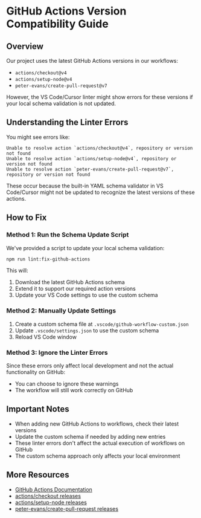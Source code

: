 # GitHub Actions Version Compatibility Guide

## Overview

Our project uses the latest GitHub Actions versions in our workflows:

- `actions/checkout@v4`
- `actions/setup-node@v4`
- `peter-evans/create-pull-request@v7`

However, the VS Code/Cursor linter might show errors for these versions if your local schema validation is not updated.

## Understanding the Linter Errors

You might see errors like:

```error
Unable to resolve action `actions/checkout@v4`, repository or version not found
Unable to resolve action `actions/setup-node@v4`, repository or version not found
Unable to resolve action `peter-evans/create-pull-request@v7`, repository or version not found
```

These occur because the built-in YAML schema validator in VS Code/Cursor might not be updated to recognize the latest versions of these actions.

## How to Fix

### Method 1: Run the Schema Update Script

We've provided a script to update your local schema validation:

```bash
npm run lint:fix-github-actions
```

This will:

1. Download the latest GitHub Actions schema
2. Extend it to support our required action versions
3. Update your VS Code settings to use the custom schema

### Method 2: Manually Update Settings

1. Create a custom schema file at `.vscode/github-workflow-custom.json`
2. Update `.vscode/settings.json` to use the custom schema
3. Reload VS Code window

### Method 3: Ignore the Linter Errors

Since these errors only affect local development and not the actual functionality on GitHub:

- You can choose to ignore these warnings
- The workflow will still work correctly on GitHub

## Important Notes

- When adding new GitHub Actions to workflows, check their latest versions
- Update the custom schema if needed by adding new entries
- These linter errors don't affect the actual execution of workflows on GitHub
- The custom schema approach only affects your local environment

## More Resources

- [GitHub Actions Documentation](https://docs.github.com/en/actions)
- [actions/checkout releases](https://github.com/actions/checkout/releases)
- [actions/setup-node releases](https://github.com/actions/setup-node/releases)
- [peter-evans/create-pull-request releases](https://github.com/peter-evans/create-pull-request/releases)
